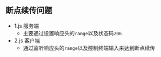## 断点续传问题
  - 1.js   服务端
    - 主要通过设置响应头的`range`以及状态码`206`
  - 2.js   客户端
    - 通过监听响应头的`range`以及控制终端输入来达到断点续传